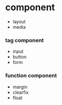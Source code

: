# component

+ layout
+ media

### tag component
+ input
+ button
+ form

### function component

+ margin
+ clearfix
+ float
